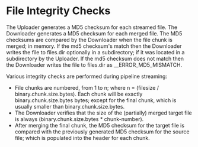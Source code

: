 # File Integrity Checks

The Uploader generates a MD5 checksum for each streamed file.  The Downloader generates a MD5 checksum for each merged file.  The MD5 checksums are compared by the Downloader when the file chunk is merged; in memory. If the md5 checksum's match then the Downloader writes the file to files.dir optionally in a subdirectory; if it was located in a subdirectory by the Uploader.
If the md5 checksum does not match then the Downloader writes the file to files.dir as  <filename>__ERROR_MD5_MISMATCH.

Various integrity checks are performed during pipeline streaming:

* File chunks are numbered, from 1 to n; where n = (filesize / binary.chunk.size.bytes). Each chunk will be exactly binary.chunk.size.bytes bytes; except for the final chunk, which is usually smaller than binary.chunk.size.bytes.
* The Downloader verifies that the size of the (partially) merged target file is always (binary.chunk.size.bytes * chunk-number).
* After merging the final chunk, the MD5 checksum for the target file is compared with the previously generated MD5 checksum for the source file; which is populated into the header for each chunk.
